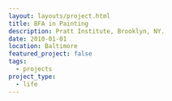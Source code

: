 ```yaml
---
layout: layouts/project.html
title: BFA in Painting
description: Pratt Institute, Brooklyn, NY.
date: 2010-01-01
location: Baltimore
featured_project: false
tags: 
  - projects
project_type: 
  - life
---
```

